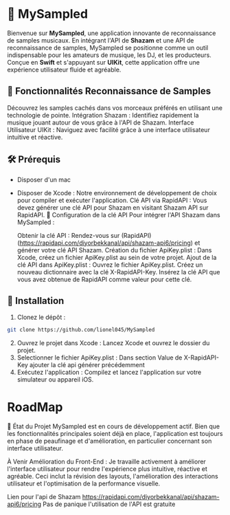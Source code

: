 # 🎵 MySampled

Bienvenue sur **MySampled**, une application innovante de reconnaissance de samples musicaux. En intégrant l'API de **Shazam** et une API de reconnaissance de samples, MySampled se positionne comme un outil indispensable pour les amateurs de musique, les DJ, et les producteurs. Conçue en **Swift** et s'appuyant sur **UIKit**, cette application offre une expérience utilisateur fluide et agréable.


## 🌟 Fonctionnalités Reconnaissance de Samples 
Découvrez les samples cachés dans vos morceaux préférés en utilisant une technologie de pointe. Intégration Shazam : Identifiez rapidement la musique jouant autour de vous grâce à l'API de Shazam. Interface Utilisateur UIKit : Naviguez avec facilité grâce à une interface utilisateur intuitive et réactive. 

## 🛠 Prérequis

- Disposer d'un mac

- Disposer de Xcode : Notre environnement de développement de choix pour compiler et exécuter l'application. Clé API via RapidAPI : Vous devez générer une clé API pour Shazam en visitant Shazam API sur RapidAPI. 🔑 Configuration de la clé API Pour intégrer l'API Shazam dans MySampled :

  Obtenir la clé API : Rendez-vous sur (RapidAPI)(https://rapidapi.com/diyorbekkanal/api/shazam-api6/pricing) et générer votre clé API Shazam. Création du fichier ApiKey.plist : Dans Xcode, créez un fichier ApiKey.plist au sein de votre projet. Ajout de la clé API dans ApiKey.plist : Ouvrez le fichier ApiKey.plist. Créez un nouveau dictionnaire avec la clé X-RapidAPI-Key. Insérez la clé API que vous avez obtenue de RapidAPI comme valeur pour cette clé.

## 📲 Installation

1. Clonez le dépôt :
```bash
git clone https://github.com/lionel045/MySampled
```
2. Ouvrez le projet dans Xcode : Lancez Xcode et ouvrez le dossier du projet.
3. Selectionner le fichier ApiKey.plist : Dans section Value de X-RapidAPI-Key ajouter la clé api générer précédemment
4.  Exécutez l'application : Compilez et lancez l'application sur votre simulateur ou appareil iOS.

# RoadMap 
🚧 État du Projet
MySampled est en cours de développement actif. Bien que les fonctionnalités principales soient déjà en place, l'application est toujours en phase de peaufinage et d'amélioration, en particulier concernant son interface utilisateur.

À Venir
Amélioration du Front-End : Je travaille activement à améliorer l'interface utilisateur pour rendre l'expérience plus intuitive, réactive et agréable. Ceci inclut la révision des layouts, l'amélioration des interactions utilisateur et l'optimisation de la performance visuelle.


Lien pour l'api de Shazam https://rapidapi.com/diyorbekkanal/api/shazam-api6/pricing 
Pas de panique l'utilisation de l'API est gratuite
